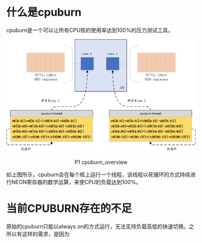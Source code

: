 # 什么是cpuburn

cpuburn是一个可以让所有CPU核的使用率达到100%的压力测试工具。

![cpuburn_overview](images\cpuburn_overview.png)
<center>P1 cpuburn_overview</center>

如上图所示，cpuburn会在每个核上运行一个线程，该线程以死循环的方式持续进行NEON寄存器的数学运算，来使CPU的负载达到100%。

# 当前CPUBURN存在的不足

原始的cpuburn只能以always on的方式运行，无法支持负载高低的快速切换。之所以有这样的需求，是因为